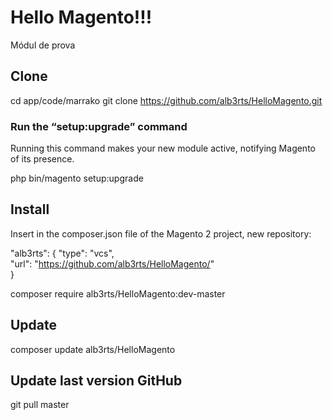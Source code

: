 # Hello Magento!!!

Módul de prova

## Clone

cd app/code/marrako
git clone https://github.com/alb3rts/HelloMagento.git

### Run the “setup:upgrade” command
Running this command makes your new module active, notifying Magento of its presence.

php bin/magento setup:upgrade

## Install
Insert in the composer.json file of the Magento 2 project, new repository: 

"alb3rts": {
    "type": "vcs",                                                                  
    "url": "https://github.com/alb3rts/HelloMagento/"                                      
}   

composer require alb3rts/HelloMagento:dev-master

## Update

composer update alb3rts/HelloMagento

## Update last version GitHub

git pull master